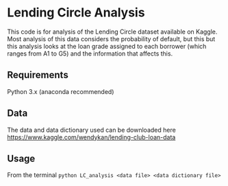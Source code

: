 # Lending Circle Analysis
This code is for analysis of the Lending Circle dataset available on Kaggle. Most analysis of this data considers the probability of default, but this but this analysis looks at the loan grade assigned to each borrower (which ranges from A1 to G5) and the information that affects this.

## Requirements
Python 3.x (anaconda recommended)

## Data
The data and data dictionary used can be downloaded here https://www.kaggle.com/wendykan/lending-club-loan-data

## Usage
From the terminal
`python LC_analysis <data file> <data dictionary file>`
